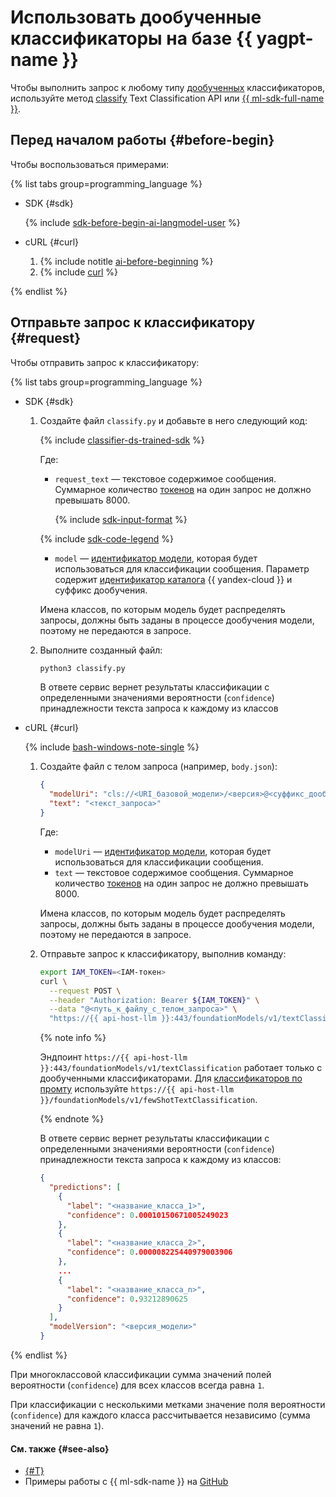 # Использовать дообученные классификаторы на базе {{ yagpt-name }}

Чтобы выполнить запрос к любому типу [дообученных](../../concepts/tuning/index.md) классификаторов, используйте метод [classify](../../text-classification/api-ref/TextClassification/classify.md) Text Classification API или [{{ ml-sdk-full-name }}](../../sdk/index.md).

## Перед началом работы {#before-begin}

Чтобы воспользоваться примерами:

{% list tabs group=programming_language %}

- SDK {#sdk}

  {% include [sdk-before-begin-ai-langmodel-user](../../../_includes/foundation-models/sdk-before-begin-ai-langmodel-user.md) %}

- cURL {#curl}

  1. {% include notitle [ai-before-beginning](../../../_includes/foundation-models/yandexgpt/ai-before-beginning.md) %}
  1. {% include [curl](../../../_includes/curl.md) %}

{% endlist %}

## Отправьте запрос к классификатору {#request}

Чтобы отправить запрос к классификатору:

{% list tabs group=programming_language %}

- SDK {#sdk}

  1. Создайте файл `classify.py` и добавьте в него следующий код:

      {% include [classifier-ds-trained-sdk](../../../_includes/foundation-models/examples/classifier-ds-trained-sdk.md) %}

      Где:

      * `request_text` — текстовое содержимое сообщения. Суммарное количество [токенов](../../concepts/generation/tokens.md) на один запрос не должно превышать 8000.

          {% include [sdk-input-format](../../../_includes/foundation-models/sdk-input-format.md) %}

      {% include [sdk-code-legend](../../../_includes/foundation-models/examples/sdk-code-legend.md) %}

      * `model` — [идентификатор модели](../../../foundation-models/concepts/classifier/models.md), которая будет использоваться для классификации сообщения. Параметр содержит [идентификатор каталога](../../../resource-manager/operations/folder/get-id.md) {{ yandex-cloud }} и суффикс дообучения.

      Имена классов, по которым модель будет распределять запросы, должны быть заданы в процессе дообучения модели, поэтому не передаются в запросе.

  1. Выполните созданный файл:

      ```bash
      python3 classify.py
      ```

      В ответе сервис вернет результаты классификации с определенными значениями вероятности (`confidence`) принадлежности текста запроса к каждому из классов

- cURL {#curl}
  
  {% include [bash-windows-note-single](../../../_includes/translate/bash-windows-note-single.md) %}
  
  1. Создайте файл с телом запроса (например, `body.json`):
  
      ```json
      {
        "modelUri": "cls://<URI_базовой_модели>/<версия>@<суффикс_дообучения>",
        "text": "<текст_запроса>"
      }
      ```
  
      Где:
      * `modelUri` — [идентификатор модели](../../../foundation-models/concepts/classifier/models.md), которая будет использоваться для классификации сообщения.
      * `text` — текстовое содержимое сообщения. Суммарное количество [токенов](../../concepts/generation/tokens.md) на один запрос не должно превышать 8000.
  
      Имена классов, по которым модель будет распределять запросы, должны быть заданы в процессе дообучения модели, поэтому не передаются в запросе.
      
  1. Отправьте запрос к классификатору, выполнив команду:
  
      ```bash
      export IAM_TOKEN=<IAM-токен>
      curl \
        --request POST \
        --header "Authorization: Bearer ${IAM_TOKEN}" \
        --data "@<путь_к_файлу_с_телом_запроса>" \
        "https://{{ api-host-llm }}:443/foundationModels/v1/textClassification"
      ```

      {% note info %}
      
      Эндпоинт `https://{{ api-host-llm }}:443/foundationModels/v1/textClassification` работает только с дообученными классификаторами. Для [классификаторов по промту](readymade.md) используйте `https://{{ api-host-llm }}/foundationModels/v1/fewShotTextClassification`.
      
      {% endnote %}      
  
      В ответе сервис вернет результаты классификации с определенными значениями вероятности (`confidence`) принадлежности текста запроса к каждому из классов:
  
      ```json
      {
        "predictions": [
          {
            "label": "<название_класса_1>",
            "confidence": 0.00010150671005249023
          },
          {
            "label": "<название_класса_2>",
            "confidence": 0.000008225440979003906
          },
          ...
          {
            "label": "<название_класса_n>",
            "confidence": 0.93212890625
          }
        ],
        "modelVersion": "<версия_модели>"
      }
      ```

{% endlist %}

При многоклассовой классификации сумма значений полей вероятности (`confidence`) для всех классов всегда равна `1`.
  
При классификации с несколькими метками значение поля вероятности (`confidence`) для каждого класса рассчитывается независимо (сумма значений не равна `1`).

#### См. также {#see-also}

* [{#T}](../../concepts/classifier/index.md)
* Примеры работы с {{ ml-sdk-name }} на [GitHub](https://github.com/yandex-cloud/yandex-cloud-ml-sdk/tree/master/examples/sync/text_classifiers)